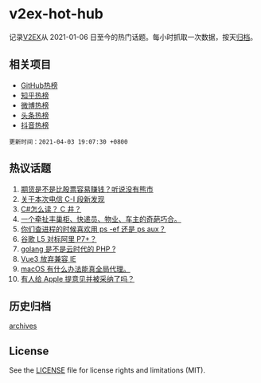 # v2ex-hot-hub

 记录[V2EX](https://www.v2ex.com/)从 2021-01-06 日至今的热门话题。每小时抓取一次数据，按天[归档](archives)。
 
 ## 相关项目

- [GitHub热榜](https://github.com/snaildev/github-hot-hub)
- [知乎热榜](https://github.com/snaildev/zhihu-hot-hub)
- [微博热榜](https://github.com/snaildev/weibo-hot-hub)
- [头条热榜](https://github.com/snaildev/toutiao-hot-hub)
- [抖音热榜](https://github.com/snaildev/douyin-hot-hub)


 `更新时间：2021-04-03 19:07:30 +0800`

## 热议话题

1. [期货是不是比股票容易赚钱？听说没有熊市](https://www.v2ex.com/t/767666)
1. [关于本次电信 C-I 段新发现](https://www.v2ex.com/t/767650)
1. [C#怎么读？ C 井？](https://www.v2ex.com/t/767700)
1. [一个牵扯丰巢柜、快递员、物业、车主的奇葩巧合。](https://www.v2ex.com/t/767741)
1. [你们查进程的时候喜欢用 ps -ef 还是 ps aux？](https://www.v2ex.com/t/767746)
1. [谷歌 L5 对标阿里 P7+？](https://www.v2ex.com/t/767713)
1. [golang 是不是云时代的 PHP ?](https://www.v2ex.com/t/767676)
1. [Vue3 放弃兼容 IE](https://www.v2ex.com/t/767710)
1. [macOS 有什么办法能真全局代理。](https://www.v2ex.com/t/767745)
1. [有人给 Apple 提意见并被采纳了吗？](https://www.v2ex.com/t/767750)

## 历史归档

[archives](archives)

## License

See the [LICENSE](LICENSE) file for license rights and limitations (MIT).
